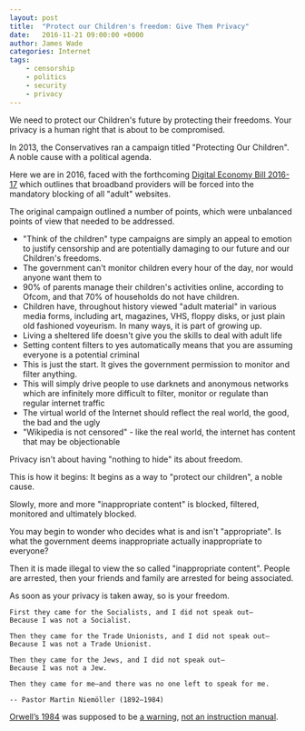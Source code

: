 ```yaml
---
layout: post
title:  "Protect our Children's freedom: Give Them Privacy"
date:   2016-11-21 09:00:00 +0000
author: James Wade
categories: Internet
tags:
    - censorship
    - politics
    - security
    - privacy
---
```


We need to protect our Children's future by protecting their freedoms. Your privacy is a human right that is about to be compromised.

In 2013, the Conservatives ran a campaign titled "Protecting Our Children". A noble cause with a political agenda.

Here we are in 2016, faced with the forthcoming [Digital Economy Bill 2016-17](https://en.wikipedia.org/wiki/Digital_Economy_Bill_2016%E2%80%9317) which outlines that broadband providers will be forced into the mandatory blocking of all "adult" websites.

The original campaign outlined a number of points, which were unbalanced points of view that needed to be addressed.

<!--more-->

- "Think of the children" type campaigns are simply an appeal to emotion to justify censorship and are potentially damaging to our future and our Children's freedoms.
- The government can't monitor children every hour of the day, nor would anyone want them to
- 90% of parents manage their children's activities online, according to Ofcom, and that 70% of households do not have children.
- Children have, throughout history viewed "adult material" in various media forms, including art, magazines, VHS, floppy disks, or just plain old fashioned voyeurism. In many ways, it is part of growing up.
- Living a sheltered life doesn't give you the skills to deal with adult life
- Setting content filters to yes automatically means that you are assuming everyone is a potential criminal
- This is just the start. It gives the government permission to monitor and filter anything.
- This will simply drive people to use darknets and anonymous networks which are infinitely more difficult to filter, monitor or regulate than regular internet traffic
- The virtual world of the Internet should reflect the real world, the good, the bad and the ugly
- "Wikipedia is not censored" - like the real world, the internet has content that may be objectionable

Privacy isn't about having "nothing to hide" its about freedom.

This is how it begins: It begins as a way to "protect our children", a noble cause.

Slowly, more and more "inappropriate content" is blocked, filtered, monitored and ultimately blocked.

You may begin to wonder who decides what is and isn't "appropriate". Is what the government deems inappropriate actually inappropriate to everyone?

Then it is made illegal to view the so called "inappropriate content". People are arrested, then your friends and family are arrested for being associated.

As soon as your privacy is taken away, so is your freedom.

    First they came for the Socialists, and I did not speak out—
    Because I was not a Socialist.
    
    Then they came for the Trade Unionists, and I did not speak out— 
    Because I was not a Trade Unionist.
    
    Then they came for the Jews, and I did not speak out— 
    Because I was not a Jew.
    
    Then they came for me—and there was no one left to speak for me.
    
    -- Pastor Martin Niemöller (1892–1984)

[Orwell’s 1984](https://www.theguardian.com/technology/2012/apr/17/tim-berners-lee-monitoring-internet) was supposed to be [a warning](http://www.telegraph.co.uk/technology/2016/09/13/gchq-blocks-58000-scam-emails-from-government-addresses-every-da/), [not an instruction manual](https://en.wikipedia.org/wiki/Internet_censorship_in_the_United_Kingdom).
